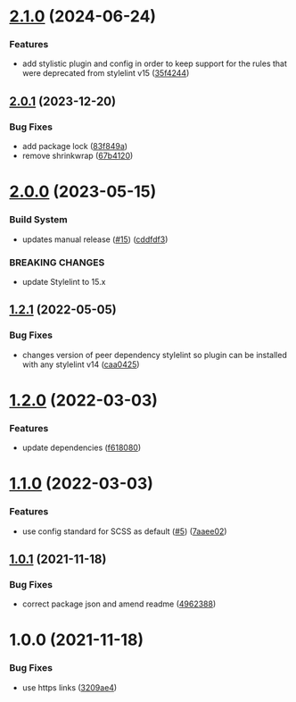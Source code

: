 # [2.1.0](https://github.com/Netcentric/stylelint-config/compare/v2.0.1...v2.1.0) (2024-06-24)


### Features

* add stylistic plugin and config in order to keep support for the rules that were deprecated from stylelint v15 ([35f4244](https://github.com/Netcentric/stylelint-config/commit/35f4244a378982c89c2017f7b01764eb43f3291a))

## [2.0.1](https://github.com/Netcentric/stylelint-config/compare/v2.0.0...v2.0.1) (2023-12-20)


### Bug Fixes

* add package lock ([83f849a](https://github.com/Netcentric/stylelint-config/commit/83f849af5a3c8524dfe84740ee0cb489201fc0d1))
* remove shrinkwrap ([67b4120](https://github.com/Netcentric/stylelint-config/commit/67b4120c92e17403d9ba22e577107e94996ce93f))

# [2.0.0](https://github.com/Netcentric/stylelint-config/compare/v1.2.1...v2.0.0) (2023-05-15)


### Build System

* updates manual release ([#15](https://github.com/Netcentric/stylelint-config/issues/15)) ([cddfdf3](https://github.com/Netcentric/stylelint-config/commit/cddfdf3e0be569c75e1c49db6d29f9a37789f733))


### BREAKING CHANGES

* update Stylelint to 15.x

## [1.2.1](https://github.com/Netcentric/stylelint-config/compare/v1.2.0...v1.2.1) (2022-05-05)


### Bug Fixes

* changes version of peer dependency stylelint so plugin can be installed with any stylelint v14 ([caa0425](https://github.com/Netcentric/stylelint-config/commit/caa0425eaa51c81088f2003b3281a5bee1addaac))

# [1.2.0](https://github.com/Netcentric/stylelint-config/compare/v1.1.0...v1.2.0) (2022-03-03)


### Features

* update dependencies ([f618080](https://github.com/Netcentric/stylelint-config/commit/f618080b946dfc188695bef3b733432ce8a4e837))

# [1.1.0](https://github.com/Netcentric/stylelint-config/compare/v1.0.1...v1.1.0) (2022-03-03)


### Features

* use config standard for SCSS as default ([#5](https://github.com/Netcentric/stylelint-config/issues/5)) ([7aaee02](https://github.com/Netcentric/stylelint-config/commit/7aaee022279527ef01d987ab1431e0eed3feb914))

## [1.0.1](https://github.com/Netcentric/stylelint-config/compare/v1.0.0...v1.0.1) (2021-11-18)


### Bug Fixes

* correct package json and amend readme ([4962388](https://github.com/Netcentric/stylelint-config/commit/4962388d6e8410cc81b0dab894d5aed9a8d1eaeb))

# 1.0.0 (2021-11-18)


### Bug Fixes

* use https links ([3209ae4](https://github.com/Netcentric/stylelint-config/commit/3209ae4dc9ce26f46076685c8de58f6f960d1482))
